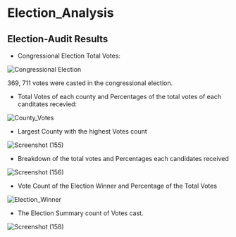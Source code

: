 # Election_Analysis
## Election-Audit Results
* Congressional Election Total Votes: 

![Congressional Election](https://user-images.githubusercontent.com/58860105/132144990-757f3fe4-09b1-454d-a394-d9c61c1b7228.png)

369, 711 votes were casted in the congressional election. 

* Total Votes of each county and Percentages of the total votes of each canditates recevied: 

![County_Votes](https://user-images.githubusercontent.com/58860105/132145229-2a802293-84d5-4c57-830a-6f088be37b92.png)

* Largest County with the highest Votes count

![Screenshot (155)](https://user-images.githubusercontent.com/58860105/132145297-5c989a3d-590e-4aa7-ae7b-4e17c260600e.png)

* Breakdown of the total votes and Percentages each candidates received

![Screenshot (156)](https://user-images.githubusercontent.com/58860105/132145422-963d3276-95f9-4095-918a-93817f086f33.png)

* Vote Count of the Election Winner and Percentage of the Total Votes

![Election_Winner](https://user-images.githubusercontent.com/58860105/132145562-4b1cb8c9-74f5-4d17-ba68-b457f559e7a8.png)

* The Election Summary count of Votes cast.

![Screenshot (158)](https://user-images.githubusercontent.com/58860105/132145669-ead02279-e337-4f9f-8f47-6dd36831a707.png)

